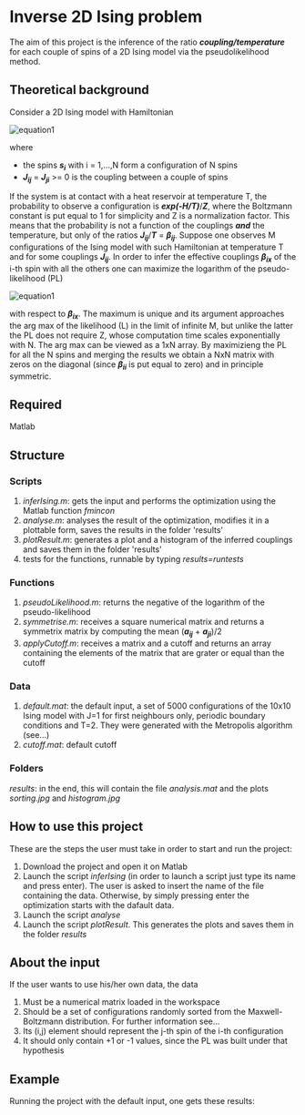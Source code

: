 # Inverse 2D Ising problem

The aim of this project is the inference of the ratio ***coupling/temperature*** for each couple of spins of a 2D Ising model via the pseudolikelihood method.

## Theoretical background

Consider a 2D Ising model with Hamiltonian

![equation1](https://latex.codecogs.com/gif.latex?H&space;=&space;-\sum_{i%3Cj}J_{ij}s_{i}s_{j})

where
- the spins ***s<sub>i*** with i = 1,...,N form a configuration of N spins
- ***J<sub>ij*** = ***J<sub>ji*** >= 0 is the coupling between a couple of spins
  
If the system is at contact with a heat reservoir at temperature T, the probability to observe a configuration is ***exp(-H/T)***/***Z***, where the Boltzmann constant is put equal to 1 for simplicity and Z is a normalization factor. This means that the probability is not a function of the couplings ***and*** the temperature, but only of the ratios ***J<sub>ij***/***T*** = ***β<sub>ij***.
Suppose one observes M configurations of the Ising model with such Hamiltonian at temperature T and for some couplings ***J<sub>ij***. In order to infer the effective couplings ***β<sub>ix*** of the i-th spin with all the others one can maximize the logarithm of the pseudo-likelihood (PL)

![equation1](https://latex.codecogs.com/gif.latex?L(\beta_{ix})&space;=&space;\frac{1}{M}\log{\prod_{\mu=1}^{M}{p(s_{i}^{(\mu)}|[s_{j}]_{j!=i}^{(\mu)})}=-\frac{1}{M}\sum_{\mu=1}^{M}{\log[1+e^{-2s_{i}^{(\mu)}\sum_{j!=i}{\beta_{ij}s_{j}^{(\mu)}}}]})
  
with respect to ***β<sub>ix***. The maximum is unique and its argument approaches the arg max of the likelihood (L) in the limit of infinite M, but unlike the latter the PL does not require Z, whose computation time scales exponentially with N. 
The arg max can be viewed as a 1xN array. By maximizieng the PL for all the N spins and merging the results we obtain a NxN matrix with zeros on the diagonal (since ***β<sub>ii*** is put equal to zero) and in principle symmetric.
  
## Required
  
  Matlab
  
## Structure
  
  ### Scripts
  1. *inferIsing.m*: gets the input and performs the optimization using the Matlab function *fmincon*
  2. *analyse.m*: analyses the result of the optimization, modifies it in a plottable form, saves the results in the folder 'results'
  3. *plotResult.m*: generates a plot and a histogram of the inferred couplings and saves them in the folder 'results'
  4. tests for the functions, runnable by typing *results=runtests*
  ### Functions
  1. *pseudoLikelihood.m*: returns the negative of the logarithm of the pseudo-likelihood
  2. *symmetrise.m*: receives a square numerical matrix and returns a symmetrix matrix by computing the mean (***a<sub>ij*** + ***a<sub>ji***)/2
  3. *applyCutoff.m*: receives a matrix and a cutoff and returns an array containing the elements of the matrix that are grater or equal than the cutoff
  ### Data
  1. *default.mat*: the default input, a set of 5000 configurations of the 10x10 Ising model with J=1 for first neighbours only, periodic boundary conditions and T=2. They were generated with the Metropolis algorithm (see...)
  2. *cutoff.mat*: default cutoff
  
  ### Folders
  *results*: in the end, this will contain the file *analysis.mat* and the plots *sorting.jpg* and *histogram.jpg*
  
  ## How to use this project
  
  These are the steps the user must take in order to start and run the project:
  1. Download the project and open it on Matlab
  2. Launch the script *inferIsing* (in order to launch a script just type its name and press enter). The user is asked to insert the name of the file containing the data. Otherwise, by simply pressing enter the optimization starts with the dafault data.
  3. Launch the script *analyse*
  4. Launch the script *plotResult*. This generates the plots and saves them in the folder *results*
  
  ## About the input
 If the user wants to use his/her own data, the data
  1. Must be a numerical matrix loaded in the workspace
  2. Should be a set of configurations randomly sorted from the Maxwell-Boltzmann distribution. For further information see...
  3. Its (i,j) element should represent the j-th spin of the i-th configuration
  4. It should only contain +1 or -1 values, since the PL was built under that hypothesis
  
  
  ## Example
  Running the project with the default input, one gets these results: 
 
  
  

